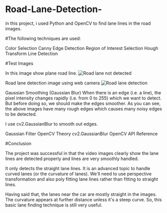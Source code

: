 # Road-Lane-Detection- 
in this project, i used Python and OpenCV to find lane lines in the road images.
 
#The following techniques are used:

 Color Selection
 Canny Edge Detection
 Region of Interest Selection
 Hough Transform Line Detection
 

 #Test Images
 
In this image show plane road line.
 ![Road lane not detected](https://user-images.githubusercontent.com/105058902/222783060-ee2e77f4-2b80-4966-944c-9a8fdde5c86a.jpeg)
 
Road lane detection image using web camera
 ![Road lane detection](https://user-images.githubusercontent.com/105058902/222783028-116686e5-9b0b-456e-b106-e24ecdb73e8b.jpeg)


Gaussian Smoothing (Gaussian Blur)
When there is an edge (i.e. a line), the pixel intensity changes rapidly (i.e. from 0 to 255) which we want to detect. But before doing so, we should make the edges smoother. As you can see, the above images have many rough edges which causes many noisy edges to be detected.

I use cv2.GaussianBlur to smooth out edges.

Gaussian Filter OpenCV Theory
cv2.GaussianBlur OpenCV API Reference


#Conclusion


The project was successful in that the video images clearly show the lane lines are detected properly and lines are very smoothly handled.

It only detects the straight lane lines. It is an advanced topic to handle curved lanes (or the curvature of lanes). We'll need to use perspective transformation and also poly fitting lane lines rather than fitting to straight lines.

Having said that, the lanes near the car are mostly straight in the images. The curvature appears at further distance unless it's a steep curve. So, this basic lane finding technique is still very useful.
